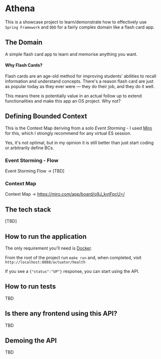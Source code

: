 # Athena

This is a showcase project to learn/demonstrate how to effectively use `Spring Framework` and `DDD` for a fairly complex domain like a flash card app.

## The Domain
A simple flash card app to learn and memorise anything you want.

#### Why Flash Cards?
Flash cards are an age-old method for improving students' abilities to recall information and understand concepts. There's a reason flash card are just as popular today as they ever were — they do their job, and they do it well.

This means there is potentially value in an actual follow up to extend functionalities and make this app an OS project. Why not?


## Defining Bounded Context

This is the Context Map deriving from a solo _Event Storming_ - I used [Miro](https://miro.com/) for this, which I strongly recommend for any virtual ES session. 

Yes, it's not optimal, but in my opinion it is still better than just start coding or arbitrarily define BCs.

### Event Storming - Flow
Event Storming Flow -> [TBD]

### Context Map

Context Map -> https://miro.com/app/board/o9J_kvtFpcU=/

## The tech stack
[TBD]

## How to run the application
The only requirement you'll need is [Docker](https://docs.docker.com/install/).

From the root of the project run `make run` and, when completed, visit `http://localhost:8088/actuator/health`

If you see a `{"status":"UP"}` response, you can start using the API.

## How to run tests
TBD

## Is there any frontend using this API?
TBD

## Demoing the API
TBD
